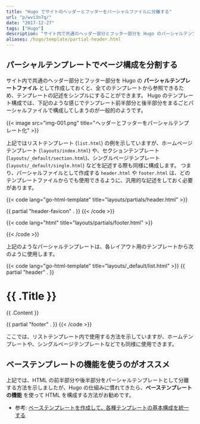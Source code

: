 ```yaml
---
title: "Hugo でサイトのヘッダーとフッターをパーシャルファイルに分離する"
url: "p/wvi3n7q/"
date: "2017-12-27"
tags: ["Hugo"]
description: "サイト内で共通のヘッダー部分とフッター部分を Hugo のパーシャルテンプレートファイルとして作成しておくと、全てのテンプレートから参照できるため、テンプレートの記述をシンプルにすることができます。"
aliases: /hugo/template/partial-header.html
---
```


パーシャルテンプレートでページ構成を分割する
----

サイト内で共通のヘッダー部分とフッター部分を Hugo の __パーシャルテンプレートファイル__ として作成しておくと、全てのテンプレートから参照できるため、テンプレートの記述をシンプルにすることができます。
Hugo のテンプレート構成では、下記のような感じでテンプレート前半部分と後半部分をまるごとパーシャルファイルで構成してしまうのが一般的のようです。

{{< image src="img-001.png" title="ヘッダーとフッターをパーシャルテンプレート化" >}}

上記ではリストテンプレート (`list.html`) の例を示していますが、ホームページテンプレート (`layouts/index.html`) や、セクションテンプレート (`layouts/_default/section.html`)、シングルページテンプレート (`layouts/_default/single.html`) などを記述する際も同様に構成します。
つまり、パーシャルファイルとして作成する `header.html` や `footer.html` は、どのテンプレートファイルからでも使用できるように、汎用的な記述をしておく必要があります。

{{< code lang="go-html-template" title="layouts/partials/header.html" >}}
<!DOCTYPE html>
<html lang="{{ .Site.LanguageCode }}">
<head>
  <meta charset="UTF-8">
  <meta name="viewport" content="width=device-width,initial-scale=1.0">
  <link rel="stylesheet" href="/assets/css/main.css">
  <title>{{ if not .IsHome }}{{ .Title }} | {{ end }}{{ .Site.Title }}</title>
  {{ partial "header-favicon" . }}
</head>
<body>
{{< /code >}}

{{< code lang="html" title="layouts/partials/footer.html" >}}
</body>
</html>
{{< /code >}}

上記のようなパーシャルテンプレートは、各レイアウト用のテンプレートから次のように使用します。

{{< code lang="go-html-template" title="layouts/_default/list.html" >}}
{{ partial "header" . }}

<main id="main">
  <h1>{{ .Title }}</h1>
  {{ .Content }}
</main>

{{ partial "footer" . }}
{{< /code >}}

ここでは、リストテンプレート内で使用する方法を示していますが、ホームテンプレートや、シングルページテンプレートなどでも同様に使用できます。


ベーステンプレートの機能を使うのがオススメ
----

上記では、HTML の前半部分や後半部分をパーシャルテンプレートとして分離する方法を示しましたが、Hugo の仕組みに慣れてきたら、__ベーステンプレートの機能__ を使って HTML を構成する方法がお勧めです。

- 参考: [ベーステンプレートを作成して、各種テンプレートの基本構成を統一する](/p/bbxj5pa/)

